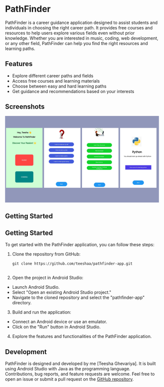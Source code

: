 # PathFinder

PathFinder is a career guidance application designed to assist students and individuals in choosing the right career path. It provides free courses and resources to help users explore various fields even without prior knowledge. Whether you are interested in music, coding, web development, or any other field, PathFinder can help you find the right resources and learning paths.

## Features

- Explore different career paths and fields
- Access free courses and learning materials
- Choose between easy and hard learning paths
- Get guidance and recommendations based on your interests

## Screenshots

![Screenshot 1](screenshots/screenshot.png)


## Getting Started

## Getting Started

To get started with the PathFinder application, you can follow these steps:

1. Clone the repository from GitHub:

   ```shell
   git clone https://github.com/teeshaa/pathfinder-app.git


2. Open the project in Android Studio:

- Launch Android Studio.
- Select "Open an existing Android Studio project."
- Navigate to the cloned repository and select the "pathfinder-app" directory.

3. Build and run the application:

- Connect an Android device or use an emulator.
- Click on the "Run" button in Android Studio.

4. Explore the features and functionalities of the PathFinder application.

## Development

PathFinder is designed and developed by me [Teesha Ghevariya]. It is built using Android Studio with Java as the programming language. Contributions, bug reports, and feature requests are welcome. Feel free to open an issue or submit a pull request on the [GitHub repository](https://github.com/teeshaa/pathfinder-app).


   


